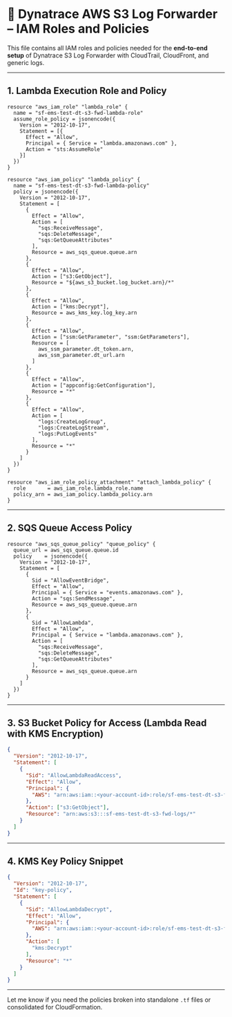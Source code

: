 
# 📜 Dynatrace AWS S3 Log Forwarder – IAM Roles and Policies

This file contains all IAM roles and policies needed for the **end-to-end setup** of Dynatrace S3 Log Forwarder with CloudTrail, CloudFront, and generic logs.

---

## 1. Lambda Execution Role and Policy

```hcl
resource "aws_iam_role" "lambda_role" {
  name = "sf-ems-test-dt-s3-fwd-lambda-role"
  assume_role_policy = jsonencode({
    Version = "2012-10-17",
    Statement = [{
      Effect = "Allow",
      Principal = { Service = "lambda.amazonaws.com" },
      Action = "sts:AssumeRole"
    }]
  })
}

resource "aws_iam_policy" "lambda_policy" {
  name = "sf-ems-test-dt-s3-fwd-lambda-policy"
  policy = jsonencode({
    Version = "2012-10-17",
    Statement = [
      {
        Effect = "Allow",
        Action = [
          "sqs:ReceiveMessage",
          "sqs:DeleteMessage",
          "sqs:GetQueueAttributes"
        ],
        Resource = aws_sqs_queue.queue.arn
      },
      {
        Effect = "Allow",
        Action = ["s3:GetObject"],
        Resource = "${aws_s3_bucket.log_bucket.arn}/*"
      },
      {
        Effect = "Allow",
        Action = ["kms:Decrypt"],
        Resource = aws_kms_key.log_key.arn
      },
      {
        Effect = "Allow",
        Action = ["ssm:GetParameter", "ssm:GetParameters"],
        Resource = [
          aws_ssm_parameter.dt_token.arn,
          aws_ssm_parameter.dt_url.arn
        ]
      },
      {
        Effect = "Allow",
        Action = ["appconfig:GetConfiguration"],
        Resource = "*"
      },
      {
        Effect = "Allow",
        Action = [
          "logs:CreateLogGroup",
          "logs:CreateLogStream",
          "logs:PutLogEvents"
        ],
        Resource = "*"
      }
    ]
  })
}

resource "aws_iam_role_policy_attachment" "attach_lambda_policy" {
  role       = aws_iam_role.lambda_role.name
  policy_arn = aws_iam_policy.lambda_policy.arn
}
```

---

## 2. SQS Queue Access Policy

```hcl
resource "aws_sqs_queue_policy" "queue_policy" {
  queue_url = aws_sqs_queue.queue.id
  policy    = jsonencode({
    Version = "2012-10-17",
    Statement = [
      {
        Sid = "AllowEventBridge",
        Effect = "Allow",
        Principal = { Service = "events.amazonaws.com" },
        Action = "sqs:SendMessage",
        Resource = aws_sqs_queue.queue.arn
      },
      {
        Sid = "AllowLambda",
        Effect = "Allow",
        Principal = { Service = "lambda.amazonaws.com" },
        Action = [
          "sqs:ReceiveMessage",
          "sqs:DeleteMessage",
          "sqs:GetQueueAttributes"
        ],
        Resource = aws_sqs_queue.queue.arn
      }
    ]
  })
}
```

---

## 3. S3 Bucket Policy for Access (Lambda Read with KMS Encryption)

```json
{
  "Version": "2012-10-17",
  "Statement": [
    {
      "Sid": "AllowLambdaReadAccess",
      "Effect": "Allow",
      "Principal": {
        "AWS": "arn:aws:iam::<your-account-id>:role/sf-ems-test-dt-s3-fwd-lambda-role"
      },
      "Action": ["s3:GetObject"],
      "Resource": "arn:aws:s3:::sf-ems-test-dt-s3-fwd-logs/*"
    }
  ]
}
```

---

## 4. KMS Key Policy Snippet

```json
{
  "Version": "2012-10-17",
  "Id": "key-policy",
  "Statement": [
    {
      "Sid": "AllowLambdaDecrypt",
      "Effect": "Allow",
      "Principal": {
        "AWS": "arn:aws:iam::<your-account-id>:role/sf-ems-test-dt-s3-fwd-lambda-role"
      },
      "Action": [
        "kms:Decrypt"
      ],
      "Resource": "*"
    }
  ]
}
```

---

Let me know if you need the policies broken into standalone `.tf` files or consolidated for CloudFormation.
